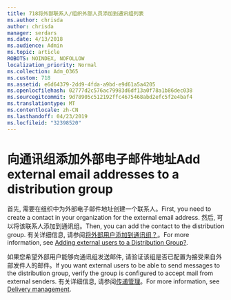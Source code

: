 ```yaml
---
title: 718将外部联系人/组织外部人员添加到通讯组列表
ms.author: chrisda
author: chrisda
manager: serdars
ms.date: 4/13/2018
ms.audience: Admin
ms.topic: article
ROBOTS: NOINDEX, NOFOLLOW
localization_priority: Normal
ms.collection: Adm_O365
ms.custom: 718
ms.assetid: e6d64379-2dd9-4fda-a9bd-e9d61a5a4205
ms.openlocfilehash: 02777d2c576ac79983d6df13a0f78a1b86dec038
ms.sourcegitcommit: 9d78905c512192ffc4675468abd2efc5f2e4baf4
ms.translationtype: MT
ms.contentlocale: zh-CN
ms.lasthandoff: 04/23/2019
ms.locfileid: "32398520"
---
```

# <a name="add-external-email-addresses-to-a-distribution-group"></a><span data-ttu-id="01e1c-102">向通讯组添加外部电子邮件地址</span><span class="sxs-lookup"><span data-stu-id="01e1c-102">Add external email addresses to a distribution group</span></span>

<span data-ttu-id="01e1c-103">首先, 需要在组织中为外部电子邮件地址创建一个联系人。</span><span class="sxs-lookup"><span data-stu-id="01e1c-103">First, you need to create a contact in your organization for the external email address.</span></span> <span data-ttu-id="01e1c-104">然后, 可以将该联系人添加到通讯组。</span><span class="sxs-lookup"><span data-stu-id="01e1c-104">Then, you can add the contact to the distribution group.</span></span> <span data-ttu-id="01e1c-105">有关详细信息, 请参阅[将外部用户添加到通讯组？](https://support.office.com/client/caa0f310-0bb7-48e3-8ad2-cb358b53bbba)。</span><span class="sxs-lookup"><span data-stu-id="01e1c-105">For more information, see [Adding external users to a Distribution Group?](https://support.office.com/client/caa0f310-0bb7-48e3-8ad2-cb358b53bbba).</span></span>

<span data-ttu-id="01e1c-106">如果您希望外部用户能够向通讯组发送邮件, 请验证该组是否已配置为接受来自外部发件人的邮件。</span><span class="sxs-lookup"><span data-stu-id="01e1c-106">If you want external users to be able to send messages to the distribution group, verify the group is configured to accept mail from external senders.</span></span> <span data-ttu-id="01e1c-107">有关详细信息, 请参阅[传递管理](https://technet.microsoft.com/library/bb124513.aspx#deliverymanagement)。</span><span class="sxs-lookup"><span data-stu-id="01e1c-107">For more information, see [Delivery management](https://technet.microsoft.com/library/bb124513.aspx#deliverymanagement).</span></span>
